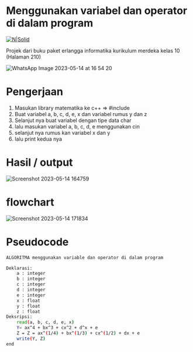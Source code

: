 # Menggunakan variabel dan operator di dalam program

[![N|Solid](https://cldup.com/dTxpPi9lDf.thumb.png)](https://nodesource.com/products/nsolid)

Projek dari buku paket erlangga informatika kurikulum merdeka kelas 10 (Halaman 210)

![WhatsApp Image 2023-05-14 at 16 54 20](https://github.com/Immanuelsinaga/Menggunakan-variabel-dan-operator-di-dalam-program/assets/72116296/69a796b6-42e5-409d-a0e5-b377d9479006)

# Pengerjaan
1. Masukan library matematika ke c++  =>  #include<cmath>
2. Buat variabel a, b, c, d, e, x dan variabel rumus y dan z
3. Selanjut nya buat variabel dengan tipe data char
4. lalu masukan variabel a, b, c, d, e menggunakan cin
5. selanjut nya rumus kan variabel x dan y
6. lalu print kedua nya

# Hasil / output
![Screenshot 2023-05-14 164759](https://github.com/Immanuelsinaga/Menggunakan-variabel-dan-operator-di-dalam-program/assets/72116296/b4b269cb-4dc3-4d3e-8044-cbfb8b782f29)

# flowchart
![Screenshot 2023-05-14 171834](https://github.com/Immanuelsinaga/Menggunakan-variabel-dan-operator-di-dalam-program/assets/72116296/f4dc77ee-03a0-4bc2-baac-e6ff555f415c)

# Pseudocode
```sh
ALGORITMA menggunakan variable dan operator di dalam program

Deklarasi:
    a : integer
    b : integer
    c : integer
    d : integer
    e : integer
    x : float
    y : float
    z : float
Deksripsi:
    read(a, b, c, d, e, x)
    Y= ax^4 + bx^3 + cx^2 + d^x + e
    Z = Z = ax^(1/4) + bx^(1/3) + cx^(1/2) + dx + e
    write(Y, Z)
end
```
